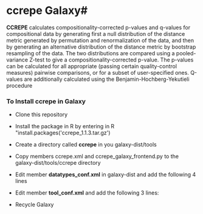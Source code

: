 # ccrepe Galaxy#

**CCREPE**  calculates compositionality-corrected p-values and q-values for compositional data by generating
first a null distribution of the distance metric generated by permutation and renormalization of the data,
	and then by generating an alternative distribution of the distance metric by bootstrap resampling of the data.
The two distributions are compared using a pooled-variance Z-test to give a compositionality-corrected p-value.
The p-values can be calculated for all appropriate (passing certain quality-control measures) pairwise comparisons,
or for a subset of user-specified ones. 
Q-values are additionally calculated using the Benjamin-Hochberg-Yekutieli procedure

### To Install ccrepe in Galaxy ###

* Clone this repository

* Install the package in R by entering in R "install.packages('ccrepe_1.1.3.tar.gz')

* Create a directory called **ccrepe** in you galaxy-dist/tools

* Copy members ccrepe.xml and ccrepe_galaxy_frontend.py to the  galaxy-dist/tools/ccrepe directory

* Edit member **datatypes_conf.xml** in galaxy-dist and add the following 4 lines
<datatype extension="ccrepe" type="galaxy.datatypes.tabular:Tabular" subclass="True"  display_in_upload="true"   />

<datatype extension="ccrepe_p_value" type="galaxy.datatypes.tabular:Tabular" subclass="True"  display_in_upload="false"   />

<datatype extension="ccrepe_q_value" type="galaxy.datatypes.tabular:Tabular" subclass="True"  display_in_upload="false"   />

<datatype extension="ccrepe_sim_score" type="galaxy.datatypes.tabular:Tabular" subclass="True"  display_in_upload="false"   />

<datatype extension="ccrepe_z_stat" type="galaxy.datatypes.tabular:Tabular" subclass="True"  display_in_upload="false"   />

* Edit member **tool_conf.xml** and add the following  3 lines:

 <section name="ccrepe" id="ccrepe"> 

 <tool file="ccrepe/ccrepe.xml"/> 

</section> 

*  Recycle Galaxy